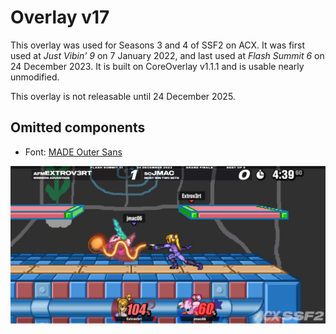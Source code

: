 # Overlay v17
This overlay was used for Seasons 3 and 4 of SSF2 on ACX. It was first used at *Just Vibin' 9* on 7 January 2022, and last used at *Flash Summit 6* on 24 December 2023. It is built on CoreOverlay v1.1.1 and is usable nearly unmodified.

This overlay is not releasable until 24 December 2025.

## Omitted components
- Font: [MADE Outer Sans](https://www.dafont.com/made-outer-sans.font)

![Overlay v17 Screenshot](ss.jpg)